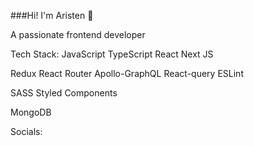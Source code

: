 ###Hi! I'm Aristen 👋

A passionate frontend developer

Tech Stack:
JavaScript TypeScript React Next JS

Redux React Router Apollo-GraphQL React-query ESLint

SASS Styled Components

MongoDB

Socials:
